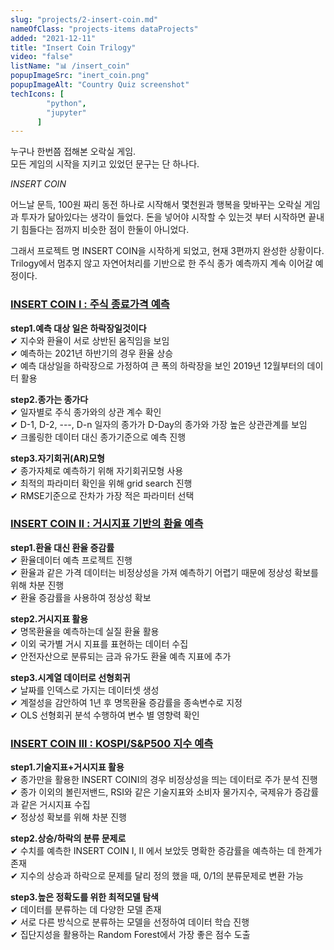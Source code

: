 ```yaml
---
slug: "projects/2-insert-coin.md"
nameOfClass: "projects-items dataProjects"
added: "2021-12-11"
title: "Insert Coin Trilogy"
video: "false"
listName: "📊 /insert_coin"
popupImageSrc: "inert_coin.png"
popupImageAlt: "Country Quiz screenshot"
techIcons: [
        "python",
        "jupyter"
      ]
---
```



누구나 한번쯤 접해본 오락실 게임.  
모든 게임의 시작을 지키고 있었던 문구는 단 하나다. 

_INSERT COIN_

어느날 문득, 100원 짜리 동전 하나로 시작해서 몇천원과 행복을 맞바꾸는 오락실 게임과 투자가 닮아있다는 생각이 들었다. 돈을 넣어야 시작할 수 있는것 부터 시작하면 끝내기 힘들다는 점까지 비슷한 점이 한둘이 아니었다. 

그래서 프로젝트 명 INSERT COIN을 시작하게 되었고, 현재 3편까지 완성한 상황이다.  
Trilogy에서 멈추지 않고 자연어처리를 기반으로 한 주식 종가 예측까지 계속 이어갈 예정이다.

  
### [INSERT COIN I : 주식 종료가격 예측](https://drive.google.com/file/d/1K7sl6rLGxETRN9r5hpAT_8jORxX2DR-H/view)    
__step1.예측 대상 일은 하락장일것이다__      
✔︎ 지수와 환율이 서로 상반된 움직임을 보임      
✔︎ 예측하는 2021년 하반기의 경우 환율 상승      
✔︎ 예측 대상일을 하락장으로 가정하여 큰 폭의 하락장을 보인 2019년 12월부터의 데이터 활용      
  
  
__step2.종가는 종가다__    
✔︎ 일자별로 주식 종가와의 상관 계수 확인  
✔︎ D-1, D-2, ---, D-n 일자의 종가가 D-Day의 종가와 가장 높은 상관관계를 보임  
✔︎ 크롤링한 데이터 대신 종가기준으로 예측 진행  
  
  
__step3.자기회귀(AR)모형__  
✔︎ 종가자체로 예측하기 위해 자기회귀모형 사용  
✔︎ 최적의 파라미터 확인을 위해 grid search 진행    
✔︎ RMSE기준으로 잔차가 가장 적은 파라미터 선택  
  
  
### [INSERT COIN II : 거시지표 기반의 환율 예측](https://docs.google.com/presentation/d/12MXZBETpu6qNdGp8aQCni2mf_Hp7PZ4T/edit)    
__step1.환율 대신 환율 증감률__    
✔︎ 환율데이터 예측 프로젝트 진행  
✔︎ 환율과 같은 가격 데이터는 비정상성을 가져 예측하기 어렵기 때문에 정상성 확보를 위해 차분 진행  
✔︎ 환율 증감률을 사용하여 정상성 확보  
  
  
__step2.거시지표 활용__  
✔︎ 명목환율을 예측하는데 실질 환율 활용  
✔︎ 이외 국가별 거시 지표를 표현하는 데이터 수집  
✔︎ 안전자산으로 분류되는 금과 유가도 환율 예측 지표에 추가   
  
__step3.시계열 데이터로 선형회귀__  
✔︎ 날짜를 인덱스로 가지는 데이터셋 생성  
✔︎ 계절성을 감안하여 1년 후 명목환율 증감률을 종속변수로 지정    
✔︎ OLS 선형회귀 분석 수행하여 변수 별 영향력 확인  
  
  
### [INSERT COIN III : KOSPI/S&P500 지수 예측](https://drive.google.com/file/d/1G3d_ViNj8xwgdw0F5mDrtZ6lsoOl2ROt/view)   
__step1.기술지표+거시지표 활용__  
✔︎ 종가만을 활용한 INSERT COINⅠ의 경우 비정상성을 띄는 데이터로 주가 분석 진행  
✔︎ 종가 이외의 볼린저밴드, RSI와 같은 기술지표와 소비자 물가지수, 국제유가 증감률과 같은 거시지표 수집  
✔︎ 정상성 확보를 위해 차분 진행  
  
__step2.상승/하락의 분류 문제로__  
✔︎ 수치를 예측한 INSERT COIN Ⅰ, Ⅱ 에서 보았듯 명확한 증감률을 예측하는 데 한계가 존재  
✔︎ 지수의 상승과 하락으로 문제를 달리 정의 했을 때, 0/1의 분류문제로 변환 가능        
  
__step3.높은 정확도를 위한 최적모델 탐색__  
✔︎ 데이터를 분류하는 데 다양한 모델 존재  
✔︎ 서로 다른 방식으로 분류하는 모델을 선정하여 데이터 학습 진행        
✔︎ 집단지성을 활용하는 Random Forest에서 가장 좋은 점수 도출  

